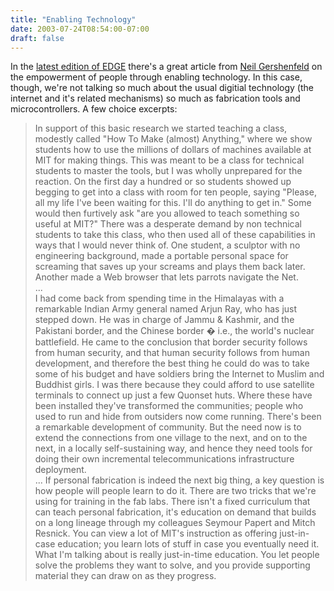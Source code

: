 ```yaml
---
title: "Enabling Technology"
date: 2003-07-24T08:54:00-07:00
draft: false
---
```

In the [latest  edition of EDGE](http://www.edge.org/documents/archive/edge123.html) there's a great article from [Neil Gershenfeld](http://ng.cba.mit.edu/) on the empowerment of people through enabling technology. In this case, though, we're not talking so much about the usual digitial technology (the internet and it's related mechanisms) so much as fabrication tools and microcontrollers. A few choice excerpts:  

> In support of this basic research we started teaching a class, modestly called "How To Make (almost) Anything," where we show students how to use the millions of dollars of machines available at MIT for making things. This was meant to be a class for technical students to master the tools, but I was wholly unprepared for the reaction. On the first day a hundred or so students showed up begging to get into a class with room for ten people, saying "Please, all my life I've been waiting for this. I'll do anything to get in." Some would then furtively ask "are you allowed to teach something so useful at MIT?" There was a desperate demand by non technical students to take this class, who then used all of these capabilities in ways that I would never think of. One student, a sculptor with no engineering background, made a portable personal space for screaming that saves up your screams and plays them back later. Another made a Web browser that lets parrots navigate the Net.  
> ...  
> I had come back from spending time in the Himalayas with a remarkable Indian Army general named Arjun Ray, who has just stepped down. He was in charge of Jammu & Kashmir, and the Pakistani border, and the Chinese border � i.e., the world's nuclear battlefield. He came to the conclusion that border security follows from human security, and that human security follows from human development, and therefore the best thing he could do was to take some of his budget and have soldiers bring the Internet to Muslim and Buddhist girls. I was there because they could afford to use satellite terminals to connect up just a few Quonset huts. Where these have been installed they've transformed the communities; people who used to run and hide from outsiders now come running. There's been a remarkable development of community. But the need now is to extend the connections from one village to the next, and on to the next, in a locally self-sustaining way, and hence they need tools for doing their own incremental telecommunications infrastructure deployment.  
> ...
> If personal fabrication is indeed the next big thing, a key question is how people will people learn to do it. There are two tricks that we're using for training in the fab labs. There isn't a fixed curriculum that can teach personal fabrication, it's education on demand that builds on a long lineage through my colleagues Seymour Papert and Mitch Resnick. You can view a lot of MIT's instruction as offering just-in-case education; you learn lots of stuff in case you eventually need it. What I'm talking about is really just-in-time education. You let people solve the problems they want to solve, and you provide supporting material they can draw on as they progress.
